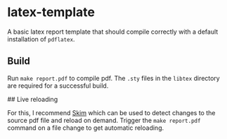 # latex-template

A basic latex report template that should compile correctly with a default installation of
`pdflatex`.

## Build

Run `make report.pdf` to compile pdf. The `.sty` files in the `libtex` directory are required for
a successful build.

## Live reloading

For this, I recommend [Skim](http://skim-app.sourceforge.net/) which can be used to detect changes
to the source pdf file and reload on demand. Trigger the `make report.pdf` command on a file change
to get automatic reloading.
